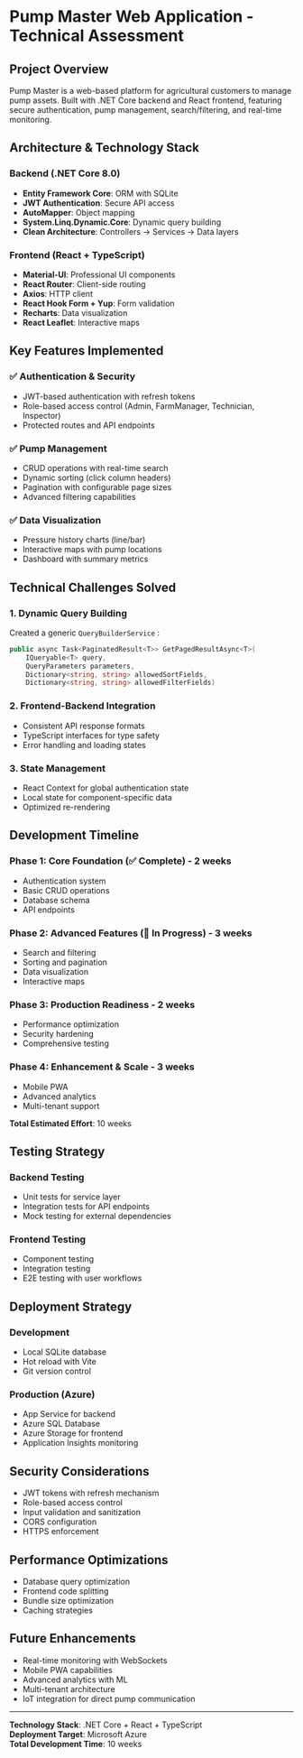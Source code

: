 # Pump Master Web Application - Technical Assessment

## Project Overview

Pump Master is a web-based platform for agricultural customers to manage pump assets. Built with .NET Core backend and React frontend, featuring secure authentication, pump management, search/filtering, and real-time monitoring.

## Architecture & Technology Stack

### Backend (.NET Core 8.0)
- **Entity Framework Core**: ORM with SQLite
- **JWT Authentication**: Secure API access
- **AutoMapper**: Object mapping
- **System.Linq.Dynamic.Core**: Dynamic query building
- **Clean Architecture**: Controllers → Services → Data layers

### Frontend (React + TypeScript)
- **Material-UI**: Professional UI components
- **React Router**: Client-side routing
- **Axios**: HTTP client
- **React Hook Form + Yup**: Form validation
- **Recharts**: Data visualization
- **React Leaflet**: Interactive maps

## Key Features Implemented

### ✅ Authentication & Security
- JWT-based authentication with refresh tokens
- Role-based access control (Admin, FarmManager, Technician, Inspector)
- Protected routes and API endpoints

### ✅ Pump Management
- CRUD operations with real-time search
- Dynamic sorting (click column headers)
- Pagination with configurable page sizes
- Advanced filtering capabilities

### ✅ Data Visualization
- Pressure history charts (line/bar)
- Interactive maps with pump locations
- Dashboard with summary metrics

## Technical Challenges Solved

### 1. Dynamic Query Building
Created a generic `QueryBuilderService` :
```csharp
public async Task<PaginatedResult<T>> GetPagedResultAsync<T>(
    IQueryable<T> query,
    QueryParameters parameters,
    Dictionary<string, string> allowedSortFields,
    Dictionary<string, string> allowedFilterFields)
```

### 2. Frontend-Backend Integration
- Consistent API response formats
- TypeScript interfaces for type safety
- Error handling and loading states

### 3. State Management
- React Context for global authentication state
- Local state for component-specific data
- Optimized re-rendering

## Development Timeline

### Phase 1: Core Foundation (✅ Complete) - 2 weeks
- Authentication system
- Basic CRUD operations
- Database schema
- API endpoints

### Phase 2: Advanced Features (🔄 In Progress) - 3 weeks
- Search and filtering
- Sorting and pagination
- Data visualization
- Interactive maps

### Phase 3: Production Readiness - 2 weeks
- Performance optimization
- Security hardening
- Comprehensive testing

### Phase 4: Enhancement & Scale - 3 weeks
- Mobile PWA
- Advanced analytics
- Multi-tenant support

**Total Estimated Effort**: 10 weeks

## Testing Strategy

### Backend Testing
- Unit tests for service layer
- Integration tests for API endpoints
- Mock testing for external dependencies

### Frontend Testing
- Component testing
- Integration testing
- E2E testing with user workflows

## Deployment Strategy

### Development
- Local SQLite database
- Hot reload with Vite
- Git version control

### Production (Azure)
- App Service for backend
- Azure SQL Database
- Azure Storage for frontend
- Application Insights monitoring

## Security Considerations

- JWT tokens with refresh mechanism
- Role-based access control
- Input validation and sanitization
- CORS configuration
- HTTPS enforcement

## Performance Optimizations

- Database query optimization
- Frontend code splitting
- Bundle size optimization
- Caching strategies

## Future Enhancements

- Real-time monitoring with WebSockets
- Mobile PWA capabilities
- Advanced analytics with ML
- Multi-tenant architecture
- IoT integration for direct pump communication

---

**Technology Stack**: .NET Core + React + TypeScript  
**Deployment Target**: Microsoft Azure  
**Total Development Time**: 10 weeks 
